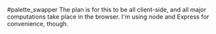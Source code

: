 #palette_swapper
The plan is for this to be all client-side, and all major computations take place in the browser.  I'm using node and Express for convenience, though.
